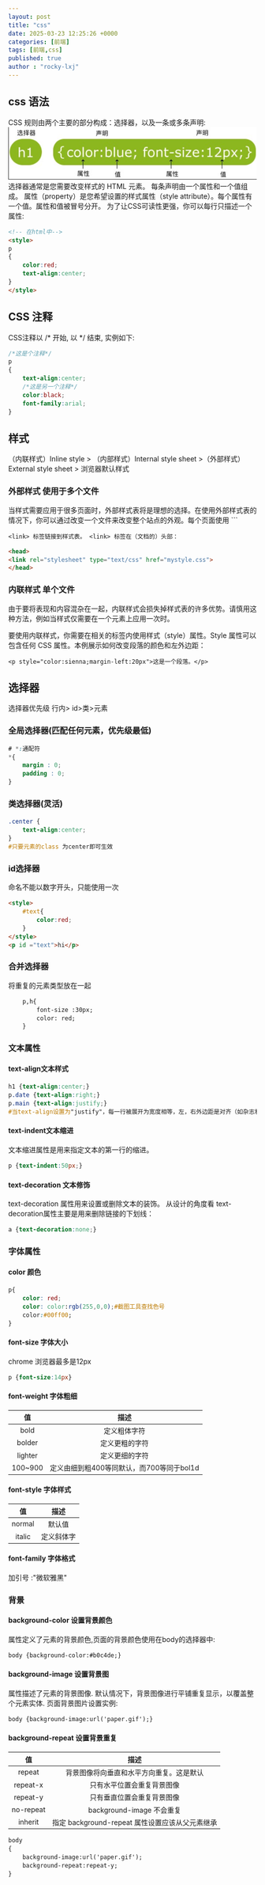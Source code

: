 ```yaml
---
layout: post
title: "css"
date: 2025-03-23 12:25:26 +0000
categories: [前端]
tags: [前端,css]
published: true
author : "rocky-lxj"
---
```

## css 语法
CSS 规则由两个主要的部分构成：选择器，以及一条或多条声明:
![cs实例](https://github.com/rocky-lxj/rocky-lxj.github.io/raw/main/_posts/html-css-js/src/cssexample.png)
选择器通常是您需要改变样式的 HTML 元素。
每条声明由一个属性和一个值组成。
属性（property）是您希望设置的样式属性（style attribute）。每个属性有一个值。属性和值被冒号分开。
为了让CSS可读性更强，你可以每行只描述一个属性:
``` html
<!-- 在html中-->
<style>
p
{
    color:red;
    text-align:center;
}
</style>
```
## CSS 注释
CSS注释以 /* 开始, 以 */ 结束, 实例如下:
```css
/*这是个注释*/
p
{
    text-align:center;
    /*这是另一个注释*/
    color:black;
    font-family:arial;
}
```
## 样式
（内联样式）Inline style > （内部样式）Internal style sheet >（外部样式）External style sheet > 浏览器默认样式
### 外部样式 使用于多个文件
当样式需要应用于很多页面时，外部样式表将是理想的选择。在使用外部样式表的情况下，你可以通过改变一个文件来改变整个站点的外观。每个页面使用 ```
```
<link> 标签链接到样式表。 <link> 标签在（文档的）头部：
```
```html
<head>
<link rel="stylesheet" type="text/css" href="mystyle.css">
</head>
``` 
### 内联样式 单个文件
由于要将表现和内容混杂在一起，内联样式会损失掉样式表的许多优势。请慎用这种方法，例如当样式仅需要在一个元素上应用一次时。

要使用内联样式，你需要在相关的标签内使用样式（style）属性。Style 属性可以包含任何 CSS 属性。本例展示如何改变段落的颜色和左外边距：
```
<p style="color:sienna;margin-left:20px">这是一个段落。</p>
```

## 选择器
选择器优先级
行内> id>类>元素
### 全局选择器(匹配任何元素，优先级最低)
```css
# *:通配符
*{
    margin : 0;
    padding : 0;
}
```

### 类选择器(灵活)
```css
.center {
    text-align:center;
}
#只要元素的class 为center即可生效
```

### id选择器 
命名不能以数字开头，只能使用一次
```html
<style>
    #text{
        color:red;
    }
</style>
<p id ="text">hi</p>
```

### 合并选择器
将重复的元素类型放在一起
```html
    p,h{
        font-size :30px;
        color: red;
    }
```

### 文本属性

#### text-align文本样式
```css
h1 {text-align:center;}
p.date {text-align:right;}
p.main {text-align:justify;}
#当text-align设置为"justify"，每一行被展开为宽度相等，左，右外边距是对齐（如杂志和报纸）。
```

#### text-indent文本缩进
文本缩进属性是用来指定文本的第一行的缩进。
```css
p {text-indent:50px;}
```

#### text-decoration 文本修饰
text-decoration 属性用来设置或删除文本的装饰。
从设计的角度看 text-decoration属性主要是用来删除链接的下划线：
```css
a {text-decoration:none;}
```

### 字体属性

#### color 颜色
```css
p{
    color: red;
    color: color:rgb(255,0,0);#截图工具查找色号
    color:#00ff00;
}
```

#### font-size 字体大小
chrome 浏览器最多是12px
```css
p {font-size:14px}
```

#### font-weight 字体粗细
| 值 | 描述 |
| :---: | :---: | 
| bold | 定义粗体字符 |
| bolder | 定义更粗的字符 |
| lighter | 定义更细的字符 |
| 100~900 | 定义由细到粗400等同默认，而700等同于bol1d |

#### font-style 字体样式
| 值 | 描述 |
| :---: | :---: | 
| normal | 默认值 |
| italic | 定义斜体字 |

#### font-family 字体格式
加引号 :"微软雅黑"


### 背景

#### background-color 设置背景颜色
属性定义了元素的背景颜色,页面的背景颜色使用在body的选择器中:
```html
body {background-color:#b0c4de;}
```

#### background-image 设置背景图
属性描述了元素的背景图像.
默认情况下，背景图像进行平铺重复显示，以覆盖整个元素实体.
页面背景图片设置实例:
```html
body {background-image:url('paper.gif');}
``` 

#### background-repeat 设置背景重复
| 值 | 描述 |
| :---: | :---: | 
| repeat | 背景图像将向垂直和水平方向重复。这是默认 |
| repeat-x | 只有水平位置会重复背景图像 |
| repeat-y | 只有垂直位置会重复背景图像 |
| no-repeat | background-image 不会重复 |
| inherit | 指定 background-repeat 属性设置应该从父元素继承 |


```html
body
{
    background-image:url('paper.gif');
    background-repeat:repeat-y;
}
```



